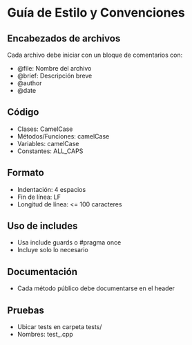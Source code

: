 # Guía de Estilo y Convenciones

## Encabezados de archivos
Cada archivo debe iniciar con un bloque de comentarios con:
- @file: Nombre del archivo
- @brief: Descripción breve
- @author
- @date

## Código
- Clases: CamelCase
- Métodos/Funciones: camelCase
- Variables: camelCase
- Constantes: ALL_CAPS

## Formato
- Indentación: 4 espacios
- Fin de línea: LF
- Longitud de línea: <= 100 caracteres

## Uso de includes
- Usa include guards o #pragma once
- Incluye solo lo necesario

## Documentación
- Cada método público debe documentarse en el header

## Pruebas
- Ubicar tests en carpeta tests/
- Nombres: test_<Clase>.cpp
